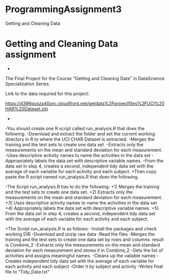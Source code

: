 # ProgrammingAssignment3
Getting and Cleaning Data
# Getting and Cleaning Data assignment
 +
  The Final Project for the Course "Getting and Cleaning Data" in DataScience Specialization Series.
  
  Link to the data required for this project:
  
  https://d396qusza40orc.cloudfront.net/getdata%2Fprojectfiles%2FUCI%20HAR%20Dataset.zip
  
 -
 -You should create one R script called run_analysis.R that does the following.
 -Download and extract the folder and set the current working directory in R to where the UCI CHAR Dataset is extracted.
 -Merges the training and the test sets to create one data set.
 -Extracts only the measurements on the mean and standard deviation for each measurement.
 -Uses descriptive activity names to name the activities in the data set
 -Appropriately labels the data set with descriptive variable names.
 -From the data set in step 4, creates a second, independent tidy data set with the average of each variable for each activity and each subject.
 +Then copy paste the R script named run_analysis.R that does the following.
  
 -The Script run_analysis.R has to do the following: 
 +1) Merges the training and the test sets to create one data set.
 +2) Extracts only the measurements on the mean and standard deviation for each measurement.
 +3) Uses descriptive activity names to name the activities in the data set
 +4) Appropriately labels the data set with descriptive variable names.
 +5) From the data set in step 4, creates a second, independent tidy data set with the average of each variable for each activity and each subject.
  
 +The Script run_analysis.R is as follows:
 -Install the packages and check working DIR
 -Download and unzip raw data
 -Read the files 
 -Merges the training and the test sets to create one data set by rows and columns: result is Combine_2
 -Extracts only the measurements on the mean and standard deviation for each measurement and stores it in Combine_2
 -Gets the list of activities and assigns meaningful names.
 -Cleans up the valiable names
 -Creates independent tidy data set with the average of each variable for each activity and each subject
 -Order it by subject and activity
 -Writes final file to "Tidy_Data.txt" 
